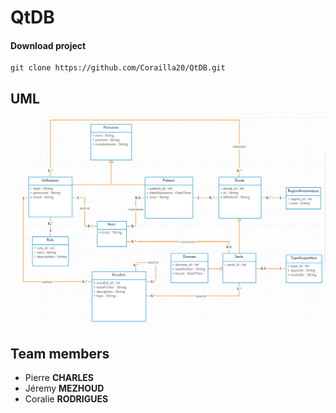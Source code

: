 # QtDB

#### Download project

    git clone https://github.com/Corailla20/QtDB.git

## UML
![alt text](https://github.com/Corailla20/QtDB/blob/master/data/img/uml.PNG)

## Team members
- Pierre **CHARLES**
- Jéremy **MEZHOUD**
- Coralie **RODRIGUES**
